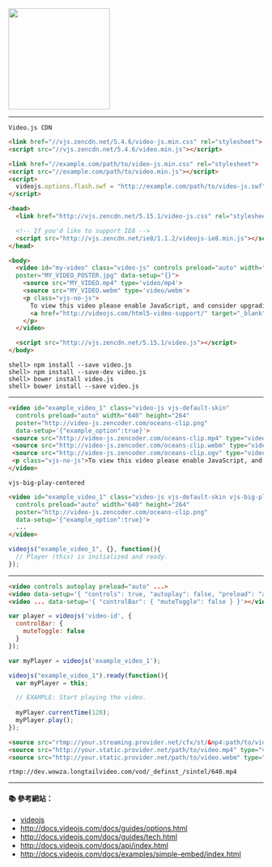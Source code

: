 <img src="http://videojs.com/img/logo.png" width="200">

---

`Video.js CDN`

```html
<link href="//vjs.zencdn.net/5.4.6/video-js.min.css" rel="stylesheet">
<script src="//vjs.zencdn.net/5.4.6/video.min.js"></script>
```

```html
<link href="//example.com/path/to/video-js.min.css" rel="stylesheet">
<script src="//example.com/path/to/video.min.js"></script>
<script>
  videojs.options.flash.swf = "http://example.com/path/to/video-js.swf"
</script>
```

```html
<head>
  <link href="http://vjs.zencdn.net/5.15.1/video-js.css" rel="stylesheet">

  <!-- If you'd like to support IE8 -->
  <script src="http://vjs.zencdn.net/ie8/1.1.2/videojs-ie8.min.js"></script>
</head>

<body>
  <video id="my-video" class="video-js" controls preload="auto" width="640" height="264"
  poster="MY_VIDEO_POSTER.jpg" data-setup="{}">
    <source src="MY_VIDEO.mp4" type='video/mp4'>
    <source src="MY_VIDEO.webm" type='video/webm'>
    <p class="vjs-no-js">
      To view this video please enable JavaScript, and consider upgrading to a web browser that
      <a href="http://videojs.com/html5-video-support/" target="_blank">supports HTML5 video</a>
    </p>
  </video>

  <script src="http://vjs.zencdn.net/5.15.1/video.js"></script>
</body>
```

```console
shell> npm install --save video.js
shell> npm install --save-dev video.js
shell> bower install video.js
shell> bower install --save video.js
```
---

```html
<video id="example_video_1" class="video-js vjs-default-skin"
  controls preload="auto" width="640" height="264"
  poster="http://video-js.zencoder.com/oceans-clip.png"
  data-setup='{"example_option":true}'>
 <source src="http://video-js.zencoder.com/oceans-clip.mp4" type="video/mp4" />
 <source src="http://video-js.zencoder.com/oceans-clip.webm" type="video/webm" />
 <source src="http://video-js.zencoder.com/oceans-clip.ogv" type="video/ogg" />
 <p class="vjs-no-js">To view this video please enable JavaScript, and consider upgrading to a web browser that <a href="http://videojs.com/html5-video-support/" target="_blank">supports HTML5 video</a></p>
</video>
```

`vjs-big-play-centered`

```html
<video id="example_video_1" class="video-js vjs-default-skin vjs-big-play-centered"
  controls preload="auto" width="640" height="264"
  poster="http://video-js.zencoder.com/oceans-clip.png"
  data-setup='{"example_option":true}'>
  ...
</video>
```

```js
videojs("example_video_1", {}, function(){
  // Player (this) is initialized and ready.
});
```
---

```html
<video controls autoplay preload="auto" ...>
<video data-setup='{ "controls": true, "autoplay": false, "preload": "auto" }'...>
<video ... data-setup='{ "controlBar": { "muteToggle": false } }'></video>
```

```js
var player = videojs('video-id', {
  controlBar: {
    muteToggle: false
  }
});
```

```js
var myPlayer = videojs('example_video_1');

videojs("example_video_1").ready(function(){
  var myPlayer = this;

  // EXAMPLE: Start playing the video.
  
  myPlayer.currentTime(120);
  myPlayer.play();
});
```

```html
<source src="rtmp://your.streaming.provider.net/cfx/st/&mp4:path/to/video.mp4" type="rtmp/mp4">
<source src="http://your.static.provider.net/path/to/video.mp4" type="video/mp4">
<source src="http://your.static.provider.net/path/to/video.webm" type="video/webm">
```


`rtmp://dev.wowza.longtailvideo.com/vod/_definst_/sintel/640.mp4`

---

#### :books: 參考網站：
- [videojs](http://videojs.com/)
- http://docs.videojs.com/docs/guides/options.html
- http://docs.videojs.com/docs/guides/tech.html
- http://docs.videojs.com/docs/api/index.html
- http://docs.videojs.com/docs/examples/simple-embed/index.html

